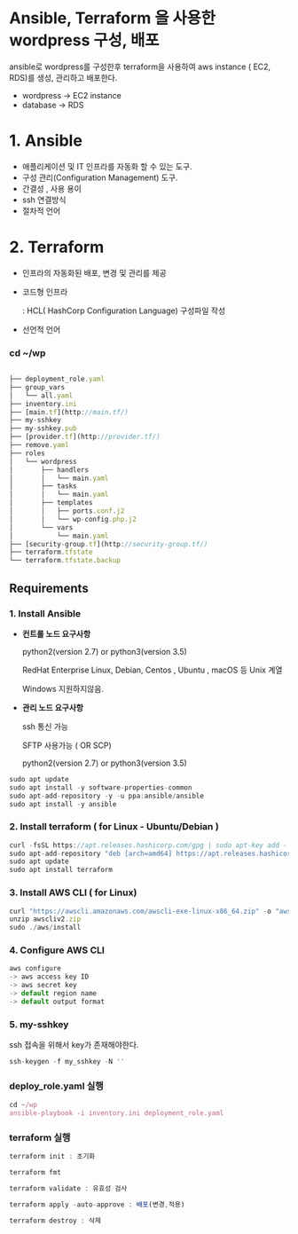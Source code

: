 

# Ansible, Terraform 을 사용한 wordpress 구성, 배포

ansible로 wordpress를 구성한후 terraform을 사용하여 aws instance ( EC2, RDS)를 생성, 관리하고 배포한다. 

- wordpress →  EC2 instance
- database   → RDS

# **1. Ansible**

- 애플리케이션 및 IT 인프라를 자동화 할 수 있는 도구.
- 구성 관리(Configuration Management) 도구.
- 간결성 , 사용 용이
- ssh 연결방식
- 절차적 언어

# **2. Terraform**

- 인프라의 자동화된 배포, 변경 및 관리를 제공
- 코드형 인프라

   : HCL( HashCorp Configuration Language) 구성파일 작성

- 선언적 언어

### cd ~/wp

```jsx

├── deployment_role.yaml
├── group_vars
│   └── all.yaml
├── inventory.ini
├── [main.tf](http://main.tf/)
├── my-sshkey
├── my-sshkey.pub
├── [provider.tf](http://provider.tf/)
├── remove.yaml
├── roles
│   └── wordpress
│       ├── handlers
│       │   └── main.yaml
│       ├── tasks
│       │   └── main.yaml
│       ├── templates
│       │   ├── ports.conf.j2
│       │   └── wp-config.php.j2
│       └── vars
│           └── main.yaml
├── [security-group.tf](http://security-group.tf/)
├── terraform.tfstate
└── terraform.tfstate.backup
```

## Requirements

### 1. Install Ansible

- **컨트롤 노드 요구사항**

   python2(version 2.7) or python3(version 3.5)

    RedHat Enterprise Linux, Debian, Centos , Ubuntu , macOS 등 Unix 계열 

    Windows 지원하지않음.

- **관리 노드 요구사항**

    ssh 통신 가능 

    SFTP 사용가능 ( OR SCP)

    python2(version 2.7) or python3(version 3.5)

```jsx
sudo apt update
sudo apt install -y software-properties-common
sudo apt-add-repository -y -u ppa:ansible/ansible
sudo apt install -y ansible
```

    

### 2. Install terraform ( for Linux - Ubuntu/Debian )

```jsx
curl -fsSL https://apt.releases.hashicorp.com/gpg | sudo apt-key add -
sudo apt-add-repository "deb [arch=amd64] https://apt.releases.hashicorp.com $(lsb_release -cs) main"
sudo apt update
sudo apt install terraform
```

### 3. Install AWS CLI ( for Linux)

```jsx
curl "https://awscli.amazonaws.com/awscli-exe-linux-x86_64.zip" -o "awscliv2.zip"
unzip awscliv2.zip 
sudo ./aws/install
```

### 4. Configure AWS CLI

```jsx
aws configure
-> aws access key ID
-> aws secret key 
-> default region name
-> default output format
```

### 5. my-sshkey
ssh 접속을 위해서 key가 존재해야한다.
```jsx
ssh-keygen -f my_sshkey -N ''
```

### deploy_role.yaml 실행

```jsx
cd ~/wp
ansible-playbook -i inventory.ini deployment_role.yaml
```

### terraform 실행

```jsx
terraform init : 초기화 

terraform fmt

terraform validate : 유효성 검사

terraform apply -auto-approve : 배포(변경,적용)

terraform destroy : 삭제
```
